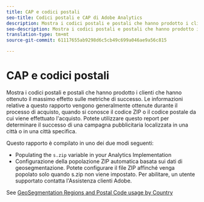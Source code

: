 ```yaml
---
title: CAP e codici postali
seo-title: Codici postali e CAP di Adobe Analytics
description: Mostra i codici postali e postali che hanno prodotto i clienti che hanno ottenuto il massimo effetto sulle metriche di successo. Le informazioni relative a questo rapporto vengono generalmente ottenute durante il processo di acquisto, quando si conosce il codice ZIP o il codice postale da cui viene effettuato l'acquisto. Potete utilizzare questo report per determinare il successo di una campagna pubblicitaria localizzata in una città o in una città specifica.
seo-description: Mostra i codici postali e postali che hanno prodotto i clienti che hanno ottenuto il massimo effetto sulle metriche di successo. Le informazioni relative a questo rapporto vengono generalmente ottenute durante il processo di acquisto, quando si conosce il codice ZIP o il codice postale da cui viene effettuato l'acquisto. Potete utilizzare questo report per determinare il successo di una campagna pubblicitaria localizzata in una città o in una città specifica.
translation-type: tm+mt
source-git-commit: 61117655ab9298d6c5cb49c699a046ae9a56c815

---
```



# CAP e codici postali

Mostra i codici postali e postali che hanno prodotto i clienti che hanno ottenuto il massimo effetto sulle metriche di successo. Le informazioni relative a questo rapporto vengono generalmente ottenute durante il processo di acquisto, quando si conosce il codice ZIP o il codice postale da cui viene effettuato l'acquisto. Potete utilizzare questo report per determinare il successo di una campagna pubblicitaria localizzata in una città o in una città specifica.

Questo rapporto è compilato in uno dei due modi seguenti:

* Populating the `s.zip` variable in your Analytics Implementation
* Configurazione della popolazione ZIP automatica basata sui dati di geosegmentazione. Potete configurare il file ZIP affinché venga popolato solo quando s.zip non viene impostato. Per abilitare, un utente supportato contatta l'Assistenza clienti Adobe.

See [GeoSegmentation Regions and Postal Code usage by Country](reports-geosegmentation-reference.md)
